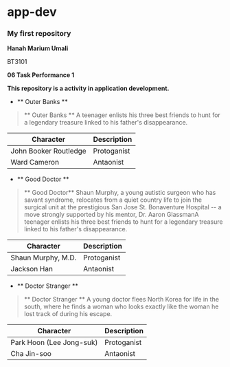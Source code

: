 # app-dev
### My first repository
**Hanah Marium Umali**

BT3101

**06 Task Performance 1**

**This repository is a activity in application development.**


- ** Outer Banks **

> ** Outer Banks ** A teenager enlists his three best friends to hunt for a legendary treasure linked to his father's disappearance.

| Character | Description |
| ------------- | ----------- | 
| John Booker Routledge | Protoganist | 
| Ward Cameron | Antaonist|

- ** Good Doctor **
> ** Good Doctor** Shaun Murphy, a young autistic surgeon who has savant syndrome, relocates from a quiet country life to join the surgical unit at the prestigious San Jose St. Bonaventure Hospital -- a move strongly supported by his mentor, Dr. Aaron GlassmanA teenager enlists his three best friends to hunt for a legendary treasure linked to his father's disappearance.

| Character | Description |
| ------------- | ----------- | 
| Shaun Murphy, M.D.  | Protoganist | 
| Jackson Han  | Antaonist|


- ** Doctor Stranger **
> ** Doctor Stranger ** A young doctor flees North Korea for life in the south, where he finds a woman who looks exactly like the woman he lost track of during his escape.

| Character | Description |
| ------------- | ----------- | 
| Park Hoon (Lee Jong-suk)  | Protoganist | 
| Cha Jin-soo  | Antaonist|






